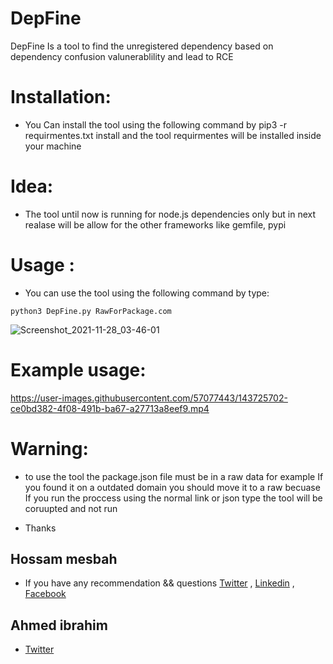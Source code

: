 # DepFine
DepFine Is a tool to find the unregistered dependency based on dependency confusion valunerablility and lead to RCE

# Installation:

* You Can install the tool using the following command by pip3 -r requirmentes.txt install and the tool requirmentes will be installed inside your machine

# Idea:

* The tool until now is running for node.js dependencies only but in next realase will be allow for the other frameworks like gemfile, pypi

# Usage :

* You can use the tool using the following command by type:

```
python3 DepFine.py RawForPackage.com
```

![Screenshot_2021-11-28_03-46-01](https://user-images.githubusercontent.com/57077443/143725785-11bc3a51-5b5f-4afb-8168-1ba7ebe66486.png)


# Example usage:



https://user-images.githubusercontent.com/57077443/143725702-ce0bd382-4f08-491b-ba67-a27713a8eef9.mp4

# Warning:
* to use the tool the package.json file must be in a raw data for example If you found it on a outdated domain you should move it to a raw becuase If you run the proccess using the normal link or json type the tool will be coruupted and not run

* Thanks

## Hossam mesbah
* If you have any recommendation && questions [Twitter](https://twitter.com/m359ah) , [Linkedin](https://www.linkedin.com/in/m359ah/) , [Facebook](https://www.facebook.com/m359ah) 

## Ahmed ibrahim

* [Twitter](https://twitter.com/mrmax4o4)


